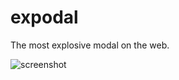 # expodal
The most explosive modal on the web.

![screenshot](https://cdn.dribbble.com/users/33136/screenshots/3454893/dbbl.explodal.01.gif)
